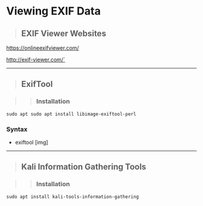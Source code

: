 # Viewing EXIF Data

> ## **EXIF Viewer Websites**

https://onlineexifviewer.com/

http://exif-viewer.com/`

---

> ## **ExifTool**

>> ### **Installation** 
```
sudo apt sudo apt install libimage-exiftool-perl
```

### **Syntax**
- exiftool [img]

---
> ## **Kali Information Gathering Tools**

>> ### **Installation**

```
sudo apt install kali-tools-information-gathering
```
